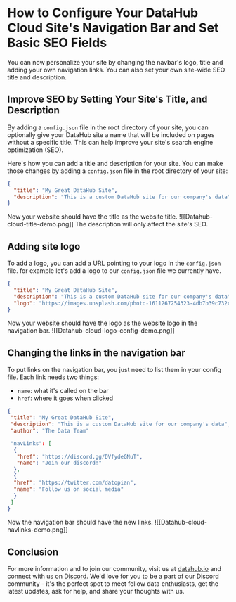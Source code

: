 # How to Configure Your DataHub Cloud Site's Navigation Bar and Set Basic SEO Fields

You can now personalize your site by changing the navbar's logo, title and adding your own navigation links. You can also set your own site-wide SEO title and description.

## Improve SEO by Setting Your Site's Title, and Description

By adding a `config.json` file in the root directory of your site, you can optionally give your DataHub site a name that will be included on pages without a specific title. This can help improve your site's search engine optimization (SEO).

Here's how you can add a title and description for your site. You can make those changes by adding a `config.json` file in the root directory of your site:

```json
{
  "title": "My Great DataHub Site",
  "description": "This is a custom DataHub site for our company's data",
}
```

Now your website should have the title as the website title.
![[Datahub-cloud-title-demo.png]]
The description will only affect the site's SEO.

## Adding site logo

To add a logo, you can add a URL pointing to your logo in the `config.json` file. for example let's add a logo to our `config.json` file we currently have.

```json
{
  "title": "My Great DataHub Site",
  "description": "This is a custom DataHub site for our company's data",
  "logo": "https://images.unsplash.com/photo-1611267254323-4db7b39c732c?q=80&w=2848&auto=format&fit=crop&ixlib=rb-4.0.3&ixid=M3wxMjA3fDB8MHxwaG90by1wYWdlfHx8fGVufDB8fHx8fA%3D%3D"
}
```

Now your website should have the logo as the website logo in the navigation bar.
![[Datahub-cloud-logo-config-demo.png]]

## Changing the links in the navigation bar

To put links on the navigation bar, you just need to list them in your config file. Each link needs two things:

- `name`: what it's called on the bar
- `href`: where it goes when clicked

```json
{
 "title": "My Great DataHub Site",
 "description": "This is a custom DataHub site for our company's data",
 "author": "The Data Team"

 "navLinks": [
  {
   "href": "https://discord.gg/DVfydeGNuT",
   "name": "Join our discord!"
  }, 
  {
  "href": "https://twitter.com/datopian",
  "name": "Follow us on social media"
  }
 ]
}
```

Now the navigation bar should have the new links.
![[Datahub-cloud-navlinks-demo.png]]

## Conclusion
For more information and to join our community, visit us at [datahub.io](https://datahub.io) and connect with us on [Discord](https://discord.gg/DVfydeGNuT). We'd love for you to be a part of our Discord community - it's the perfect spot to meet fellow data enthusiasts, get the latest updates, ask for help, and share your thoughts with us.

